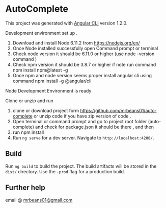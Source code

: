 # AutoComplete

This project was generated with [Angular CLI](https://github.com/angular/angular-cli) version 1.2.0. 



Development environment set up .
1. Download and install Node 6.11.2  from  https://nodejs.org/en/
2. Once Node installed successfully open Command prompt or terminal 
3. Check node version it should be 6.11.0 or higher  (use node -version command )
4. Check npm version it should be  3.8.7 or higher if note  run command  npm install npm@latest -g
5. Once npm and node version seems proper  install angular cli using command  npm install -g @angular/cli

 Node Development Environment is ready 

Clone or unzip and run 
1. clone or download project form  https://github.com/mrbeans01/auto-complete or unzip code if you have zip version of code .
2. Open terminal or command prompt and go to project root folder (auto-complete) and check for package.json it should be there , and then  
2. run npm install 
2. Run `ng serve` for a dev server. Navigate to `http://localhost:4200/`.



## Build

Run `ng build` to build the project. The build artifacts will be stored in the `dist/` directory. Use the `-prod` flag for a production build.


## Further help
 email @ mrbeans01@gmail.com
